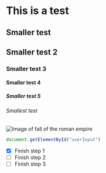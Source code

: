 # This is a test
## Smaller test
## Smaller test 2
### Smaller test 3
#### Smaller test 4
##### Smaller test 5
###### Smallest test

![Image of fall of the roman empire](https://www.dailyartmagazine.com/wp-content/uploads/2022/01/Cole_Thomas_The_Course_of_Empire_Destruction_1836-1024x635.jpeg)

```js 
document.getElementById("userInput")
```
- [X] Finish step 1
- [ ] Finish step 2
- [ ] Finish step 3
